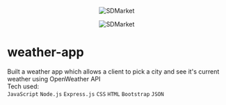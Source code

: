 <p align="center">
  <img style="" src="https://i.ibb.co/6HsmGtg/1.png" title="SDMarket">
</p>

<p align="center">
  <img src="https://i.ibb.co/hB7DZX7/2.png" title="SDMarket">
</p>

# weather-app
Built a weather app which allows a client to pick a city and see it's current weather using OpenWeather API
<br>Tech used:<br />  `JavaScript` `Node.js` `Express.js` `CSS` `HTML` `Bootstrap` `JSON` 

